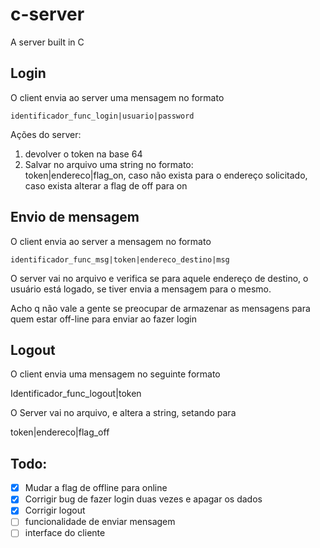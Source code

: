 # c-server

A server built in C

## Login

O client envia ao server uma mensagem no formato

`identificador_func_login|usuario|password`

Ações do server:

1. devolver o token na base 64
2. Salvar no arquivo uma string no formato:  
   token|endereco|flag_on, caso não exista para o endereço solicitado, caso exista alterar a flag de off para on

## Envio de mensagem

O client envia ao server a mensagem no formato

`identificador_func_msg|token|endereco_destino|msg`

O server vai no arquivo e verifica se para aquele endereço de destino, o usuário está logado, se tiver envia a mensagem para o mesmo.

Acho q não vale a gente se preocupar de armazenar as mensagens para quem estar off-line para enviar ao fazer login

## Logout

O client envia uma mensagem no seguinte formato

Identificador_func_logout|token

O Server vai no arquivo, e altera a string, setando para

token|endereco|flag_off

## Todo:

- [x] Mudar a flag de offline para online
- [x] Corrigir bug de fazer login duas vezes e apagar os dados
- [x] Corrigir logout
- [ ] funcionalidade de enviar mensagem
- [ ] interface do cliente
